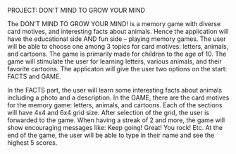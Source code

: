 PROJECT: DON'T MIND TO GROW YOUR MIND

The DON'T MIND TO GROW YOUR MIND! is a memory game with diverse card motives, and
interesting facts about animals. Hence the application
will have the educational side AND fun side – playing memory games.
The user will be able to choose one among 3 topics for card motives: letters, animals, and
cartoons. The game is primarily made for children to the age of 10. The game will stimulate the user for
learning letters, various animals, and their favorite cartoons. The applicaton will give
the user two options on the start: FACTS and GAME.

In the FACTS part, the user will learn some interesting facts about animals including a photo and a
description. In the GAME, there are the card motives for the memory game: letters, animals,
and cartoons. Each of the sections will have 4x4 and 6x4 grid size. After selection of the grid, the user is forwarded to the game. When having a streak of 2 and more, the game will show encouraging messages like: Keep going! Great! You rock! Etc. At the end of
the game, the user will be able to type in their name and see the highest 5 scores.
